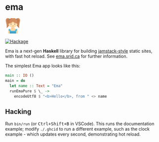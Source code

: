 # ema

<img width="10%" src="./docs/ema.svg">

[![Hackage](https://img.shields.io/hackage/v/ema.svg?logo=haskell)](https://hackage.haskell.org/package/ema)

Ema is a next-gen **Haskell** library for building [jamstack-style](https://jamstack.org/) static sites, with fast hot reload. See [ema.srid.ca](https://ema.srid.ca/) for further information.

The simplest Ema app looks like this:

```haskell
main :: IO ()
main = do
  let name :: Text = "Ema"
  runEmaPure $ \_ ->
    encodeUtf8 $ "<b>Hello</b>, from " <> name
```

## Hacking

Run `bin/run` (or <kbd>Ctrl+Shift+B</kbd> in VSCode). This runs the documentation example; modify `./.ghcid` to run a different example, such as the clock example - which updates every second, demonstrating hot reload.
